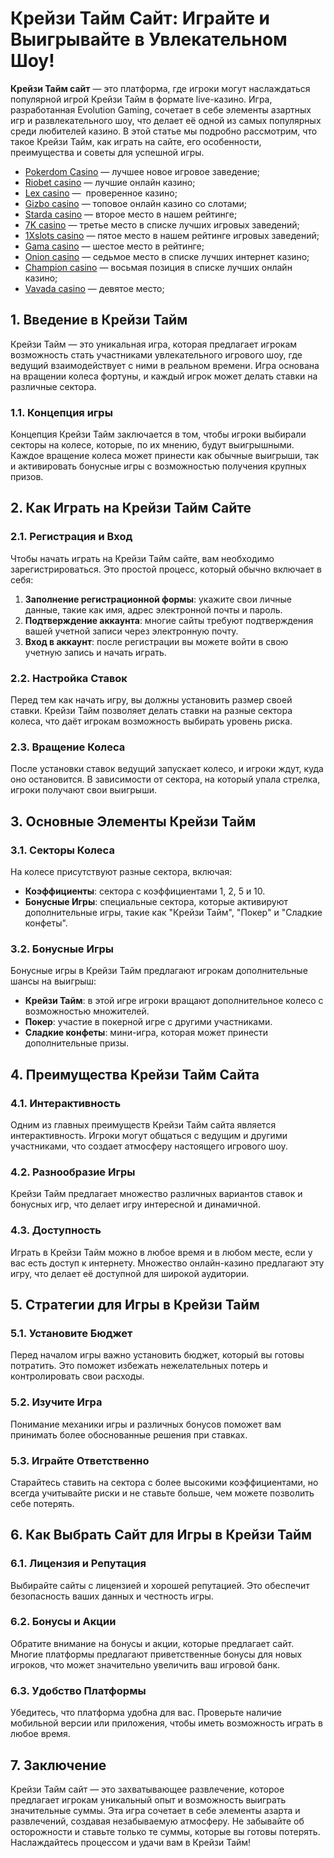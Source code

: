 # Крейзи Тайм Сайт: Играйте и Выигрывайте в Увлекательном Шоу!

**Крейзи Тайм сайт** — это платформа, где игроки могут наслаждаться популярной игрой Крейзи Тайм в формате live-казино. Игра, разработанная Evolution Gaming, сочетает в себе элементы азартных игр и развлекательного шоу, что делает её одной из самых популярных среди любителей казино. В этой статье мы подробно рассмотрим, что такое Крейзи Тайм, как играть на сайте, его особенности, преимущества и советы для успешной игры.

* [Pokerdom Casino](https://brandplay.link/FwVc4f) — лучшее новое игровое заведение;
* [Riobet casino](https://brandplay.link/TnjsxFvH) — лучшие онлайн казино;
* [Lex casino](https://brandplay.link/VMqNXPFs) —  проверенное казино;
* [Gizbo casino](https://brandplay.link/rvzLrVLp) — топовое онлайн казино со слотами;
* [Starda casino](https://brandplay.link/HDcDrxLk) — второе место в нашем рейтинге;
* [7K casino](https://brandplay.link/dd46bNgD) — третье место в списке лучших игровых заведений;
* [1Xslots casino](https://brandplay.link/J2ZbqMPZ) — пятое место в нашем рейтинге игровых заведений;
* [Gama casino](https://brandplay.link/RD52jZbL) — шестое место в рейтинге;
* [Onion casino](https://brandplay.link/8LcS6Djb) — седьмое место в списке лучших интернет казино;
* [Champion casino](https://temon-gter.cfd/go/9n8?p56190p303844p3509t17502) — восьмая позиция в списке лучших онлайн казино;
* [Vavada casino](https://vavadapartner.pro/?promo=75590753-cc8b-4c4a-8d71-99b7a2293439-jud\&target=register) — девятое место;

## 1. Введение в Крейзи Тайм

Крейзи Тайм — это уникальная игра, которая предлагает игрокам возможность стать участниками увлекательного игрового шоу, где ведущий взаимодействует с ними в реальном времени. Игра основана на вращении колеса фортуны, и каждый игрок может делать ставки на различные сектора.

### 1.1. Концепция игры

Концепция Крейзи Тайм заключается в том, чтобы игроки выбирали секторы на колесе, которые, по их мнению, будут выигрышными. Каждое вращение колеса может принести как обычные выигрыши, так и активировать бонусные игры с возможностью получения крупных призов.

## 2. Как Играть на Крейзи Тайм Сайте

### 2.1. Регистрация и Вход

Чтобы начать играть на Крейзи Тайм сайте, вам необходимо зарегистрироваться. Это простой процесс, который обычно включает в себя:

1. **Заполнение регистрационной формы**: укажите свои личные данные, такие как имя, адрес электронной почты и пароль.
2. **Подтверждение аккаунта**: многие сайты требуют подтверждения вашей учетной записи через электронную почту.
3. **Вход в аккаунт**: после регистрации вы можете войти в свою учетную запись и начать играть.

### 2.2. Настройка Ставок

Перед тем как начать игру, вы должны установить размер своей ставки. Крейзи Тайм позволяет делать ставки на разные сектора колеса, что даёт игрокам возможность выбирать уровень риска.

### 2.3. Вращение Колеса

После установки ставок ведущий запускает колесо, и игроки ждут, куда оно остановится. В зависимости от сектора, на который упала стрелка, игроки получают свои выигрыши.

## 3. Основные Элементы Крейзи Тайм

### 3.1. Секторы Колеса

На колесе присутствуют разные сектора, включая:

* **Коэффициенты**: сектора с коэффициентами 1, 2, 5 и 10.
* **Бонусные Игры**: специальные сектора, которые активируют дополнительные игры, такие как "Крейзи Тайм", "Покер" и "Сладкие конфеты".

### 3.2. Бонусные Игры

Бонусные игры в Крейзи Тайм предлагают игрокам дополнительные шансы на выигрыш:

* **Крейзи Тайм**: в этой игре игроки вращают дополнительное колесо с возможностью множителей.
* **Покер**: участие в покерной игре с другими участниками.
* **Сладкие конфеты**: мини-игра, которая может принести дополнительные призы.

## 4. Преимущества Крейзи Тайм Сайта

### 4.1. Интерактивность

Одним из главных преимуществ Крейзи Тайм сайта является интерактивность. Игроки могут общаться с ведущим и другими участниками, что создает атмосферу настоящего игрового шоу.

### 4.2. Разнообразие Игры

Крейзи Тайм предлагает множество различных вариантов ставок и бонусных игр, что делает игру интересной и динамичной.

### 4.3. Доступность

Играть в Крейзи Тайм можно в любое время и в любом месте, если у вас есть доступ к интернету. Множество онлайн-казино предлагают эту игру, что делает её доступной для широкой аудитории.

## 5. Стратегии для Игры в Крейзи Тайм

### 5.1. Установите Бюджет

Перед началом игры важно установить бюджет, который вы готовы потратить. Это поможет избежать нежелательных потерь и контролировать свои расходы.

### 5.2. Изучите Игра

Понимание механики игры и различных бонусов поможет вам принимать более обоснованные решения при ставках.

### 5.3. Играйте Ответственно

Старайтесь ставить на сектора с более высокими коэффициентами, но всегда учитывайте риски и не ставьте больше, чем можете позволить себе потерять.

## 6. Как Выбрать Сайт для Игры в Крейзи Тайм

### 6.1. Лицензия и Репутация

Выбирайте сайты с лицензией и хорошей репутацией. Это обеспечит безопасность ваших данных и честность игры.

### 6.2. Бонусы и Акции

Обратите внимание на бонусы и акции, которые предлагает сайт. Многие платформы предлагают приветственные бонусы для новых игроков, что может значительно увеличить ваш игровой банк.

### 6.3. Удобство Платформы

Убедитесь, что платформа удобна для вас. Проверьте наличие мобильной версии или приложения, чтобы иметь возможность играть в любое время.

## 7. Заключение

Крейзи Тайм сайт — это захватывающее развлечение, которое предлагает игрокам уникальный опыт и возможность выиграть значительные суммы. Эта игра сочетает в себе элементы азарта и развлечений, создавая незабываемую атмосферу. Не забывайте об осторожности и ставьте только те суммы, которые вы готовы потерять. Наслаждайтесь процессом и удачи вам в Крейзи Тайм!
